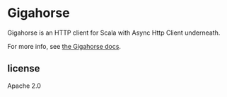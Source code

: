 Gigahorse
==========

Gigahorse is an HTTP client for Scala with Async Http Client underneath.

For more info, see [the Gigahorse docs][docs].

license
-------

Apache 2.0

  [ahc]: https://github.com/AsyncHttpClient/async-http-client/tree/1.9.x
  [netty]: http://netty.io
  [sslconfig]: https://github.com/typesafehub/ssl-config
  [config]: https://github.com/typesafehub/config
  [docs]: http://eed3si9n.com/gigahorse/
